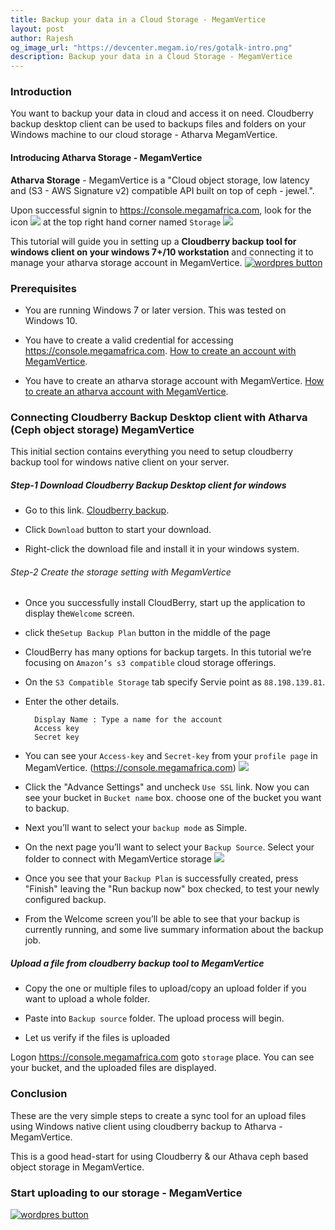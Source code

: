 ```yaml
---
title: Backup your data in a Cloud Storage - MegamVertice
layout: post
author: Rajesh
og_image_url: "https://devcenter.megam.io/res/gotalk-intro.png"
description: Backup your data in a Cloud Storage - MegamVertice
---
```


### Introduction
You want to backup your data in cloud and access it on need.
Cloudberry backup desktop client can be used to backups files and folders on your Windows machine to our cloud storage - Atharva MegamVertice.

#### Introducing Atharva Storage - MegamVertice

**Atharva Storage** - MegamVertice is a "Cloud object storage, low latency and (S3 - AWS Signature v2) compatible API  built on top of ceph - jewel.".

Upon successful signin to https://console.megamafrica.com, look for the icon
![](/content/images/2016/06/storage-1.jpg)
 at the top right hand corner named `Storage`
![](/content/images/2016/06/atharva-1.jpg)

This tutorial will guide you in setting up a **Cloudberry backup tool for windows client on your windows 7+/10 workstation** and connecting it to manage your atharva storage account in MegamVertice.
<a href="https://docs.megam.io/installation/prequisites/" target="_blank">
<img src="https://s3-ap-southeast-1.amazonaws.com/megampub/images/vertice/DEPLOY-TO-MEGAM-VERTICE-BIG.png" alt="wordpres button" /></a>

### Prerequisites

* You are running Windows 7 or later version. This was tested on Windows 10.

* You have to create a valid credential for accessing https://console.megamafrica.com. [How to create an account with MegamVertice](http://devcenter.megam.io/2016/05/27/how-to-launch-ubuntu/).

* You have to create an atharva storage account with MegamVertice. [How to create an atharva account with MegamVertice](http://devcenter.megam.io/2016/06/17/getting-started-atharva-storage-in-megamafrica/).

### Connecting Cloudberry Backup Desktop client with Atharva (Ceph object storage) MegamVertice

This initial section contains everything you need to setup cloudberry backup tool for windows native client on your server.

##### Step-1 Download Cloudberry Backup Desktop client for windows

* Go to this link. <a href="http://www.cloudberrylab.com/download-thanks.aspx?prod=cbbackup" target="_blank">Cloudberry backup</a>.

* Click `Download` button to start your download.

* Right-click the download file and install it in your windows system.

###### Step-2 Create the storage setting with MegamVertice

* Once you successfully install CloudBerry, start up the application to display the`Welcome` screen.

* click the`Setup Backup Plan` button in the middle of the page

* CloudBerry has many options for backup targets. In this tutorial we’re focusing on `Amazon’s s3 compatible` cloud storage offerings.

* On the `S3 Compatible Storage` tab specify Servie point as `88.198.139.81`.

* Enter the other details.

    	Display Name : Type a name for the account
		Access key
		Secret key
* You can see your `Access-key` and `Secret-key` from your `profile page` in MegamVertice. (https://console.megamafrica.com)
![](/content/images/2016/06/cloudberry-aws-s3-account-info.png)

* Click the "Advance Settings" and uncheck `Use SSL` link. Now you can see your bucket in `Bucket name` box. choose one of the bucket  you want to backup.

* Next you’ll want to select your `backup mode` as Simple.

* On the next page you’ll want to select your `Backup Source`. Select your folder to connect with MegamVertice storage
![](/content/images/2016/06/cloudberry-backup-wizard-backup-source.png)

* Once you see that your `Backup Plan` is successfully created, press "Finish" leaving the "Run backup now" box checked, to test your newly configured backup.

* From the Welcome screen you’ll be able to see that your backup is currently running, and some live summary information about the backup job.

##### Upload a file from cloudberry backup tool to MegamVertice

* Copy the one or multiple files to upload/copy an upload folder if you want to upload a whole folder.

* Paste into `Backup source` folder. The upload process will begin.

* Let us verify if the files is uploaded

Logon https://console.megamafrica.com goto `storage` place. You can see your bucket, and the uploaded files are displayed.

### Conclusion

These are the very simple steps to create a sync tool for an upload files using Windows native client using cloudberry backup to Atharva - MegamVertice.

This is a good head-start for using Cloudberry  & our Athava ceph based object storage in MegamVertice.

### Start uploading to our storage - MegamVertice

<a href="https://docs.megam.io/installation/prequisites/" target="_blank">
<img src="https://s3-ap-southeast-1.amazonaws.com/megampub/images/vertice/DEPLOY-TO-MEGAM-VERTICE-BIG.png" alt="wordpres button" /></a>
